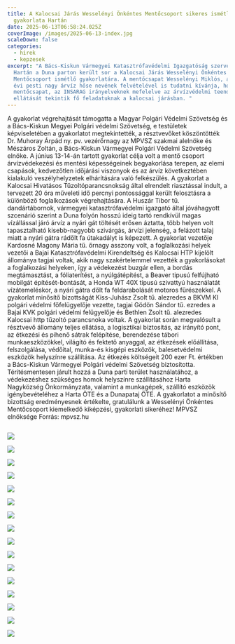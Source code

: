 ```yaml
---
title: A Kalocsai Járás Wesselényi Önkéntes Mentőcsoport sikeres ismétlő
  gyakorlata Hartán
date: 2025-06-13T06:58:24.025Z
coverImage: /images/2025-06-13-index.jpg
scaleDown: false
categories:
  - hirek
  - kepzesek
excerpt: "A Bács-Kiskun Vármegyei Katasztrófavédelmi Igazgatóság szervezésében
  Hartán a Duna parton került sor a Kalocsai Járás Wesselényi Önkéntes
  Mentőcsoport ismétlő gyakorlatára. A mentőcsapat Wesselényi Miklós, az 1838
  évi pesti nagy árvíz hőse nevének felvételével is tudatni kívánja, hogy mint
  mentőcsapat, az INSARAG irányelveknek mefelelve az árvízvédelmi teendők
  ellátását tekintik fő feladatuknak a kalocsai járásban. "
---
```

A gyakorlat végrehajtását támogatta a Magyar Polgári Védelmi Szövetség és a Bács-Kiskun Megyei Polgári védelmi Szövetség, e testületek képviseletében a gyakorlatot megtekintették, a résztvevőket köszöntötték Dr. Muhoray Árpád ny. pv. vezérőrnagy az MPVSZ szakmai alelnöke és Mészáros Zoltán, a Bács-Kiskun Vármegyei Polgári Védelmi Szövetség elnöke. 
A június 13-14-án tartott gyakorlat célja volt a mentő csoport árvízvédekezési és mentési képességeinek begyakorlása terepen, az elemi csapások, kedvezőtlen időjárási viszonyok és az árvíz következtében kialakuló veszélyhelyzetek elhárítására való felkészülés.  A gyakorlat a Kalocsai Hivatásos Tűzoltóparancsnokság által elrendelt riasztással indult, a tervezett 20 óra műveleti idő percnyi pontossággal került felosztásra a különböző foglalkozások végrehajtására. A Huszár Tibor tű. dandártábornok, vármegyei katasztrófavédelmi igazgató által jóváhagyott szcenárió szerint a Duna folyón hosszú ideig tartó rendkívül magas vízállással járó árvíz a nyári gát töltését erősen áztatta, több helyen volt tapasztalható kisebb-nagyobb szivárgás, árvízi jelenség, a felázott talaj miatt a nyári gátra rádőlt fa útakadályt is képezett. 
A gyakorlat vezetője Kardosné Magony Mária tű. őrnagy asszony volt, a foglalkozási helyek vezetői a Bajai Katasztrófavédelmi Kirendeltség és  Kalocsai HTP kijelölt állománya tagjai voltak, akik nagy szakértelemmel vezették a gyakorlásokat a foglalkozási helyeken, így a védekezést buzgár ellen, a bordás megtámasztást, a fóliaterítést, a nyúlgátépítést, a Beaver tipusú felfújható mobilgát építését-bontását, a Honda WT 40X típusú szivattyú használatát vízátemeléskor, a nyári gátra dőlt fa feldarabolását motoros fűrészekkel. 
A gyakorlat minősítő bizottságát Kiss-Juhász Zsolt tű. alezredes a BKVM KI polgári védelmi főfelügyelője vezette, tagjai Gödön Sándor tű. ezredes a Bajai KVK polgári védelmi felügyelője és Bethlen Zsolt tű. alezredes Kalocsai http tűzoltó parancsnoka voltak. 
A gyakorlat során megvalósult a résztvevő állomány teljes ellátása, a logisztikai biztosítás, az irányító pont, az étkezési és pihenő sátrak felépítése, berendezése tábori munkaeszközökkel, világító és fektető anyaggal, az étkezések előállítása, felszolgálása, védőital, munka-és kisgépi eszközök, balesetvédelmi eszközök helyszínre szállítása. Az étkezés költségeit 200 ezer Ft. értékben a Bács-Kiskun Vármegyei Polgári védelmi Szövetség biztosította. Térítésmentesen járult hozzá a Duna parti terület használatához, a védekezéshez szükséges homok helyszínre szállításához Harta Nagyközség Önkormányzata, valamint a munkagépek, szállító eszközök igénybevételéhez a Harta ÖTE és a Dunapataj ÖTE. 
A gyakorlatot a minősítő bizottság eredményesnek értékelte, gratulálunk a Wesselényi Önkéntes Mentőcsoport kiemelkedő kiképzési, gyakorlati sikeréhez! 
MPVSZ elnöksége
Forrás: mpvsz.hu

![]()

![](/images/2025-06-13-1.jpg)

![](/images/2025-06-13-2.jpg)

![](/images/2025-06-13-3.jpg)

![](/images/2025-06-13-4.jpg)

![](/images/2025-06-13-5.jpg)

![](/images/2025-06-13-6.jpg)

![](/images/2025-06-13-7.jpg)

![](/images/2025-06-13-8.jpg)

![](/images/2025-06-13-9.jpg)

![](/images/2025-06-13-10.jpg)

![](/images/2025-06-13-11.jpg)

![](/images/2025-06-13-12.jpg)

![](/images/2025-06-13-12.jpg)

![](/images/2025-06-13-13.jpg)

![](/images/2025-06-13-14.jpg)

![](/images/2025-06-13-15.jpg)